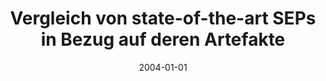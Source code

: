 ---
abstract: ''
authors:
- Oliver Pavek
date: '2004-01-01'
featured: false
links:
- name: Publik
  url: https://publik.tuwien.ac.at/showentry.php?ID=138831&lang=2
publication_types:
- '7'
publishDate: '2004-01-01'
title: Vergleich von state-of-the-art SEPs in Bezug auf deren Artefakte
url_pdf: ''
---